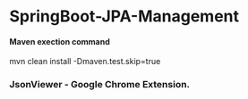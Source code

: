 # SpringBoot-JPA-Management

#### Maven exection command 
   mvn clean install -Dmaven.test.skip=true
### JsonViewer - Google Chrome Extension.
